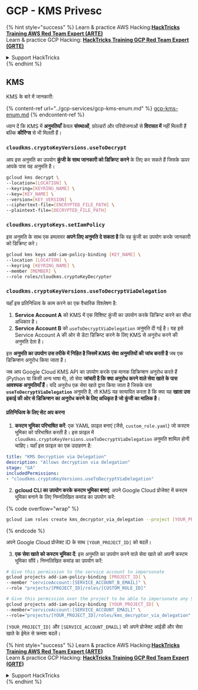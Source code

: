 # GCP - KMS Privesc

{% hint style="success" %}
Learn & practice AWS Hacking:<img src="../../../.gitbook/assets/image (1) (1) (1) (1).png" alt="" data-size="line">[**HackTricks Training AWS Red Team Expert (ARTE)**](https://training.hacktricks.xyz/courses/arte)<img src="../../../.gitbook/assets/image (1) (1) (1) (1).png" alt="" data-size="line">\
Learn & practice GCP Hacking: <img src="../../../.gitbook/assets/image (2) (1).png" alt="" data-size="line">[**HackTricks Training GCP Red Team Expert (GRTE)**<img src="../../../.gitbook/assets/image (2) (1).png" alt="" data-size="line">](https://training.hacktricks.xyz/courses/grte)

<details>

<summary>Support HackTricks</summary>

* Check the [**subscription plans**](https://github.com/sponsors/carlospolop)!
* **Join the** 💬 [**Discord group**](https://discord.gg/hRep4RUj7f) or the [**telegram group**](https://t.me/peass) or **follow** us on **Twitter** 🐦 [**@hacktricks\_live**](https://twitter.com/hacktricks_live)**.**
* **Share hacking tricks by submitting PRs to the** [**HackTricks**](https://github.com/carlospolop/hacktricks) and [**HackTricks Cloud**](https://github.com/carlospolop/hacktricks-cloud) github repos.

</details>
{% endhint %}

## KMS

KMS के बारे में जानकारी:

{% content-ref url="../gcp-services/gcp-kms-enum.md" %}
[gcp-kms-enum.md](../gcp-services/gcp-kms-enum.md)
{% endcontent-ref %}

ध्यान दें कि KMS में **अनुमतियाँ** केवल **संस्थाओं**, फ़ोल्डरों और परियोजनाओं से **विरासत में** नहीं मिलती हैं बल्कि **कीरिंग्स** से भी मिलती हैं।

### `cloudkms.cryptoKeyVersions.useToDecrypt`

आप इस अनुमति का उपयोग **कुंजी के साथ जानकारी को डिक्रिप्ट करने** के लिए कर सकते हैं जिसके ऊपर आपके पास यह अनुमति है।
```bash
gcloud kms decrypt \
--location=[LOCATION] \
--keyring=[KEYRING_NAME] \
--key=[KEY_NAME] \
--version=[KEY_VERSION] \
--ciphertext-file=[ENCRYPTED_FILE_PATH] \
--plaintext-file=[DECRYPTED_FILE_PATH]
```
### `cloudkms.cryptoKeys.setIamPolicy`

इस अनुमति के साथ एक हमलावर **अपने लिए अनुमति दे सकता है** कि वह कुंजी का उपयोग करके जानकारी को डिक्रिप्ट करे।
```bash
gcloud kms keys add-iam-policy-binding [KEY_NAME] \
--location [LOCATION] \
--keyring [KEYRING_NAME] \
--member [MEMBER] \
--role roles/cloudkms.cryptoKeyDecrypter
```
### `cloudkms.cryptoKeyVersions.useToDecryptViaDelegation`

यहाँ इस प्रतिनिधित्व के काम करने का एक वैचारिक विश्लेषण है:

1. **Service Account A** को KMS में एक विशिष्ट कुंजी का उपयोग करके डिक्रिप्ट करने का सीधा अधिकार है।
2. **Service Account B** को `useToDecryptViaDelegation` अनुमति दी गई है। यह इसे Service Account A की ओर से डेटा डिक्रिप्ट करने के लिए KMS से अनुरोध करने की अनुमति देता है।

इस **अनुमति का उपयोग उस तरीके में निहित है जिसमें KMS सेवा अनुमतियों की जांच करती है** जब एक डिक्रिप्शन अनुरोध किया जाता है।

जब आप Google Cloud KMS API का उपयोग करके एक मानक डिक्रिप्शन अनुरोध करते हैं (Python या किसी अन्य भाषा में), तो सेवा **जांचती है कि क्या अनुरोध करने वाले सेवा खाते के पास आवश्यक अनुमतियाँ हैं**। यदि अनुरोध एक सेवा खाते द्वारा किया जाता है जिसके पास **`useToDecryptViaDelegation`** अनुमति है, तो KMS यह सत्यापित करता है कि क्या यह **खाता उस इकाई की ओर से डिक्रिप्शन का अनुरोध करने के लिए अधिकृत है जो कुंजी का मालिक है**।

#### प्रतिनिधित्व के लिए सेट अप करना

1. **कस्टम भूमिका परिभाषित करें**: एक YAML फ़ाइल बनाएं (जैसे, `custom_role.yaml`) जो कस्टम भूमिका को परिभाषित करती है। इस फ़ाइल में `cloudkms.cryptoKeyVersions.useToDecryptViaDelegation` अनुमति शामिल होनी चाहिए। यहाँ इस फ़ाइल का एक उदाहरण है:
```yaml
title: "KMS Decryption via Delegation"
description: "Allows decryption via delegation"
stage: "GA"
includedPermissions:
- "cloudkms.cryptoKeyVersions.useToDecryptViaDelegation"
```
2. **gcloud CLI का उपयोग करके कस्टम भूमिका बनाएं**: अपने Google Cloud प्रोजेक्ट में कस्टम भूमिका बनाने के लिए निम्नलिखित कमांड का उपयोग करें:

{% code overflow="wrap" %}
```bash
gcloud iam roles create kms_decryptor_via_delegation --project [YOUR_PROJECT_ID] --file custom_role.yaml
```
{% endcode %}

अपने Google Cloud प्रोजेक्ट ID के साथ `[YOUR_PROJECT_ID]` को बदलें।

3. **एक सेवा खाते को कस्टम भूमिका दें**: इस अनुमति का उपयोग करने वाले सेवा खाते को अपनी कस्टम भूमिका सौंपें। निम्नलिखित कमांड का उपयोग करें:
```bash
# Give this permission to the service account to impersonate
gcloud projects add-iam-policy-binding [PROJECT_ID] \
--member "serviceAccount:[SERVICE_ACCOUNT_B_EMAIL]" \
--role "projects/[PROJECT_ID]/roles/[CUSTOM_ROLE_ID]"

# Give this permission over the project to be able to impersonate any SA
gcloud projects add-iam-policy-binding [YOUR_PROJECT_ID] \
--member="serviceAccount:[SERVICE_ACCOUNT_EMAIL]" \
--role="projects/[YOUR_PROJECT_ID]/roles/kms_decryptor_via_delegation"
```
`[YOUR_PROJECT_ID]` और `[SERVICE_ACCOUNT_EMAIL]` को अपने प्रोजेक्ट आईडी और सेवा खाते के ईमेल से क्रमशः बदलें।

{% hint style="success" %}
Learn & practice AWS Hacking:<img src="../../../.gitbook/assets/image (1) (1) (1) (1).png" alt="" data-size="line">[**HackTricks Training AWS Red Team Expert (ARTE)**](https://training.hacktricks.xyz/courses/arte)<img src="../../../.gitbook/assets/image (1) (1) (1) (1).png" alt="" data-size="line">\
Learn & practice GCP Hacking: <img src="../../../.gitbook/assets/image (2) (1).png" alt="" data-size="line">[**HackTricks Training GCP Red Team Expert (GRTE)**<img src="../../../.gitbook/assets/image (2) (1).png" alt="" data-size="line">](https://training.hacktricks.xyz/courses/grte)

<details>

<summary>Support HackTricks</summary>

* Check the [**subscription plans**](https://github.com/sponsors/carlospolop)!
* **Join the** 💬 [**Discord group**](https://discord.gg/hRep4RUj7f) or the [**telegram group**](https://t.me/peass) or **follow** us on **Twitter** 🐦 [**@hacktricks\_live**](https://twitter.com/hacktricks_live)**.**
* **Share hacking tricks by submitting PRs to the** [**HackTricks**](https://github.com/carlospolop/hacktricks) and [**HackTricks Cloud**](https://github.com/carlospolop/hacktricks-cloud) github repos.

</details>
{% endhint %}
